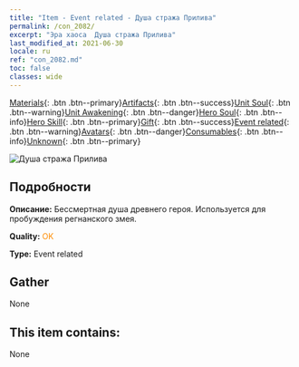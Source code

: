 ```yaml
---
title: "Item - Event related - Душа стража Прилива"
permalink: /con_2082/
excerpt: "Эра хаоса  Душа стража Прилива"
last_modified_at: 2021-06-30
locale: ru
ref: "con_2082.md"
toc: false
classes: wide
---
```

 [Materials](/ItemsRU/){: .btn .btn--primary}[Artifacts](/ItemsRU/Artifacts/){: .btn .btn--success}[Unit Soul](/ItemsRU/UnitSoul/){: .btn .btn--warning}[Unit Awakening](/ItemsRU/UnitAwakening/){: .btn .btn--danger}[Hero Soul](/ItemsRU/HeroSoul/){: .btn .btn--info}[Hero Skill](/ItemsRU/HeroSkill/){: .btn .btn--primary}[Gift](/ItemsRU/Gift/){: .btn .btn--success}[Event related](/ItemsRU/Events/){: .btn .btn--warning}[Avatars](/ItemsRU/Avatars/){: .btn .btn--danger}[Consumables](/ItemsRU/Consumables/){: .btn .btn--info}[Unknown](/ItemsRU/Unknown/){: .btn .btn--primary}

 ![Душа стража Прилива](/images/t/juexing_9904.jpg)

## Подробности
 **Описание:** Бессмертная душа древнего героя. Используется для пробуждения регнанского змея.

 **Quality:** <span style="color: #FF8C00">OK</span>

 **Type:** Event related

## Gather

  None

## This item contains:

  None

